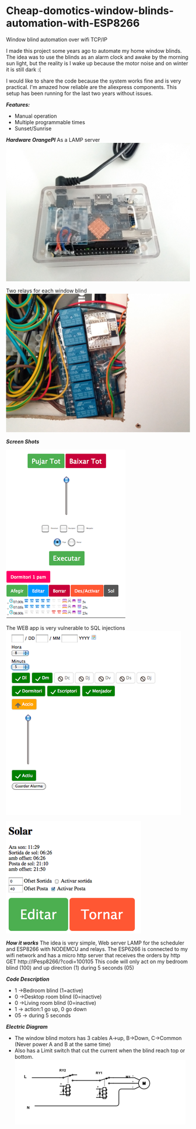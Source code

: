 # Cheap-domotics-window-blinds-automation-with-ESP8266
Window blind automation over wifi TCP/IP

I made this project some years ago to automate my home window blinds. The idea was to use the blinds as an alarm clock and awake by the morning sun light, but the reality is I wake up because the motor noise and on winter it is still dark :(

I would like to share the code because the system works fine and is very practical. I'm amazed how reliable are the aliexpress components. This setup has been running for the last two years without issues.

***Features:***
- Manual operation
- Multiple programmable times
- Sunset/Sunrise

***Hardware***
***OrangePI***
As a LAMP server
![OrangePI](https://raw.githubusercontent.com/lobernat/Cheap-domotics-window-blinds-automation-with-ESP8266/master/screenshots/OrangePI.jpg)

Two relays for each window blind
![Relays](https://raw.githubusercontent.com/lobernat/Cheap-domotics-window-blinds-automation-with-ESP8266/master/screenshots/esp8266_relay.jpg)

***Screen Shots***

![Main screeen](https://raw.githubusercontent.com/lobernat/Cheap-domotics-window-blinds-automation-with-ESP8266/master/screenshots/main.png)

The WEB app is very vulnerable to SQL injections
![Main screeen](https://raw.githubusercontent.com/lobernat/Cheap-domotics-window-blinds-automation-with-ESP8266/master/screenshots/scheduler.png)

![Main screeen](https://raw.githubusercontent.com/lobernat/Cheap-domotics-window-blinds-automation-with-ESP8266/master/screenshots/solar.png)


***How it works***
The idea is very simple, Web server LAMP for the scheduler and ESP8266 with NODEMCU and relays.
The ESP6266 is connected to my wifi network and has a micro http server that receives the orders by http GET
http://IPesp8266/?codi=100105
This code will only act on my bedroom blind (100) and up direction (1) during 5 seconds (05)

***Code Description***
- 1 ->Bedroom blind (1=active)
- 0 ->Desktop room blind (0=inactive)
- 0 ->Living room blind (0=inactive)
- 1 -> action:1 go up, 0 go down
- 05 -> during 5 seconds


***Electric Diagram***
- The window blind motors has 3 cables A->up, B->Down, C->Common (Never power A and B at the same time)
- Also has a Limit switch that cut the current when the blind reach top or bottom.
![Main screeen](https://raw.githubusercontent.com/lobernat/Cheap-domotics-window-blinds-automation-with-ESP8266/master/screenshots/motor_diagram.png)

